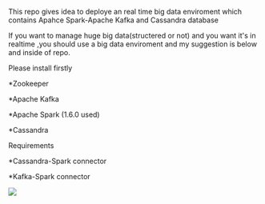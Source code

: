 This repo gives idea to deploye an real time big data enviroment which contains Apahce Spark-Apache Kafka and Cassandra database


If you want to manage huge big data(structered or not) and you want it's in realtime ,you should use a big data enviroment and my suggestion is below and inside of repo.

Please install firstly 


*Zookeeper


*Apache Kafka


*Apache Spark (1.6.0 used)


*Cassandra



Requirements




*Cassandra-Spark connector



*Kafka-Spark connector

<img src="https://yuml.me/diagram/scruffy;dir:LR/class/[Apache%20Kafka]-[Spark%20Streaming],[Spark%20Streaming]-[Cassandra],[Spark%20Streaming]-[Elastic%20Search],[Spark%20Streaming],[Zookeeper%7Bbg:cornsilk%7D],[YARN%20or%20Mesos%20Cluster%7Bbg:cornsilk%7D]">
